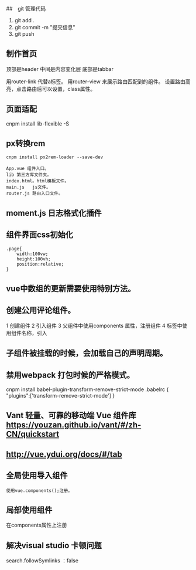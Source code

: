 ##　git 管理代码
1. git add .
2. git commit -m "提交信息"
3. git push


## 制作首页
顶部是header
中间是内容变化层
底部是tabbar

用router-link 代替a标签。
用router-view 来展示路由匹配到的组件。
设置路由高亮，点击路由后可以设置，class属性。

## 页面适配
cnpm install lib-flexible -S

## px转换rem
~~~
cnpm install px2rem-loader --save-dev

App.vue 组件入口。
lib 第三方库文件夹。
index.html。html模板文件。
main.js   js文件。
router.js 路由入口文件。
~~~

## moment.js 日志格式化插件

## 组件界面css初始化
~~~
.page{
    width:100vw;
    height:100vh;
    position:relative;
}
~~~

## vue中数组的更新需要使用特别方法。


## 创建公用评论组件。
1 创建组件
2 引入组件
3 父组件中使用components 属性，注册组件
4 标签中使用组件名称，引入

## 子组件被挂载的时候，会加载自己的声明周期。

## 禁用webpack 打包时候的严格模式。
 cnpm install babel-plugin-transform-remove-strict-mode
 .babelrc
 {
     "plugins":['transform-remove-strict-mode']
 }

 ## Vant 轻量、可靠的移动端 Vue 组件库 https://youzan.github.io/vant/#/zh-CN/quickstart
 ## http://vue.ydui.org/docs/#/tab

 ## 全局使用导入组件
    使用vue.components();注册。
 ## 局部使用组件
   在components属性上注册

## 解决visual studio 卡顿问题
search.followSymlinks ：false